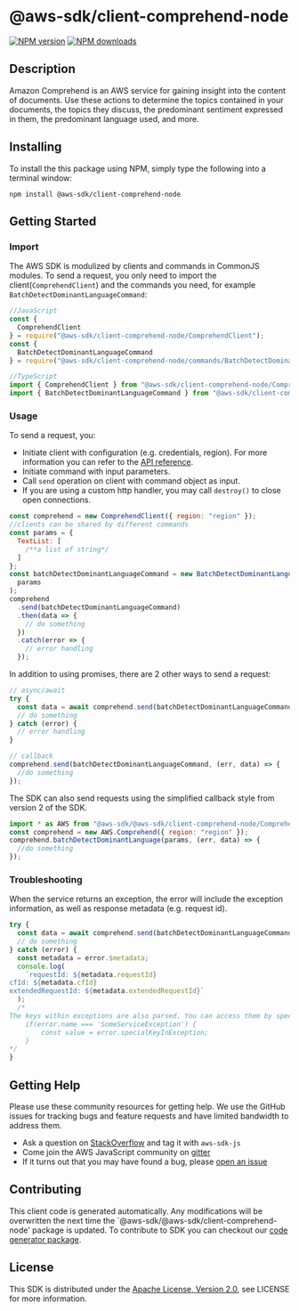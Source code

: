 # @aws-sdk/client-comprehend-node

[![NPM version](https://img.shields.io/npm/v/@aws-sdk/client-comprehend-node/preview.svg)](https://www.npmjs.com/package/@aws-sdk/client-comprehend-node)
[![NPM downloads](https://img.shields.io/npm/dm/@aws-sdk/client-comprehend-node.svg)](https://www.npmjs.com/package/@aws-sdk/client-comprehend-node)

## Description

<p>Amazon Comprehend is an AWS service for gaining insight into the content of documents. Use these actions to determine the topics contained in your documents, the topics they discuss, the predominant sentiment expressed in them, the predominant language used, and more.</p>

## Installing

To install the this package using NPM, simply type the following into a terminal window:

```
npm install @aws-sdk/client-comprehend-node
```

## Getting Started

### Import

The AWS SDK is modulized by clients and commands in CommonJS modules. To send a request, you only need to import the client(`ComprehendClient`) and the commands you need, for example `BatchDetectDominantLanguageCommand`:

```javascript
//JavaScript
const {
  ComprehendClient
} = require("@aws-sdk/client-comprehend-node/ComprehendClient");
const {
  BatchDetectDominantLanguageCommand
} = require("@aws-sdk/client-comprehend-node/commands/BatchDetectDominantLanguageCommand");
```

```javascript
//TypeScript
import { ComprehendClient } from "@aws-sdk/client-comprehend-node/ComprehendClient";
import { BatchDetectDominantLanguageCommand } from "@aws-sdk/client-comprehend-node/commands/BatchDetectDominantLanguageCommand";
```

### Usage

To send a request, you:

- Initiate client with configuration (e.g. credentials, region). For more information you can refer to the [API reference][].
- Initiate command with input parameters.
- Call `send` operation on client with command object as input.
- If you are using a custom http handler, you may call `destroy()` to close open connections.

```javascript
const comprehend = new ComprehendClient({ region: "region" });
//clients can be shared by different commands
const params = {
  TextList: [
    /**a list of string*/
  ]
};
const batchDetectDominantLanguageCommand = new BatchDetectDominantLanguageCommand(
  params
);
comprehend
  .send(batchDetectDominantLanguageCommand)
  .then(data => {
    // do something
  })
  .catch(error => {
    // error handling
  });
```

In addition to using promises, there are 2 other ways to send a request:

```javascript
// async/await
try {
  const data = await comprehend.send(batchDetectDominantLanguageCommand);
  // do something
} catch (error) {
  // error handling
}
```

```javascript
// callback
comprehend.send(batchDetectDominantLanguageCommand, (err, data) => {
  //do something
});
```

The SDK can also send requests using the simplified callback style from version 2 of the SDK.

```javascript
import * as AWS from "@aws-sdk/@aws-sdk/client-comprehend-node/Comprehend";
const comprehend = new AWS.Comprehend({ region: "region" });
comprehend.batchDetectDominantLanguage(params, (err, data) => {
  //do something
});
```

### Troubleshooting

When the service returns an exception, the error will include the exception information, as well as response metadata (e.g. request id).

```javascript
try {
  const data = await comprehend.send(batchDetectDominantLanguageCommand);
  // do something
} catch (error) {
  const metadata = error.$metadata;
  console.log(
    `requestId: ${metadata.requestId}
cfId: ${metadata.cfId}
extendedRequestId: ${metadata.extendedRequestId}`
  );
  /*
The keys within exceptions are also parsed. You can access them by specifying exception names:
    if(error.name === 'SomeServiceException') {
        const value = error.specialKeyInException;
    }
*/
}
```

## Getting Help

Please use these community resources for getting help. We use the GitHub issues for tracking bugs and feature requests and have limited bandwidth to address them.

- Ask a question on [StackOverflow](https://stackoverflow.com/questions/tagged/aws-sdk-js) and tag it with `aws-sdk-js`
- Come join the AWS JavaScript community on [gitter](https://gitter.im/aws/aws-sdk-js-v3)
- If it turns out that you may have found a bug, please [open an issue](https://github.com/aws/aws-sdk-js-v3/issues)

## Contributing

This client code is generated automatically. Any modifications will be overwritten the next time the `@aws-sdk/@aws-sdk/client-comprehend-node' package is updated. To contribute to SDK you can checkout our [code generator package][].

## License

This SDK is distributed under the
[Apache License, Version 2.0](http://www.apache.org/licenses/LICENSE-2.0),
see LICENSE for more information.

[code generator package]: https://github.com/aws/aws-sdk-js-v3/tree/master/packages/service-types-generator
[api reference]: https://docs.aws.amazon.com/AWSJavaScriptSDK/latest/
